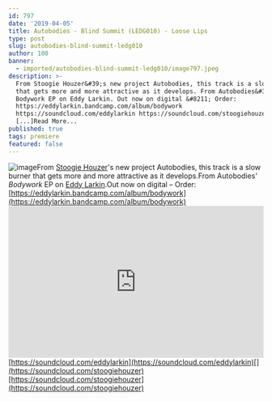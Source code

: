 ```yaml
---
id: 797
date: '2019-04-05'
title: Autobodies - Blind Summit (LEDG010) - Loose Lips
type: post
slug: autobodies-blind-summit-ledg010
author: 100
banner:
  - imported/autobodies-blind-summit-ledg010/image797.jpeg
description: >-
  From Stoogie Houzer&#39;s new project Autobodies, this track is a slow burner
  that gets more and more attractive as it develops. From Autobodies&#39;
  Bodywork EP on Eddy Larkin. Out now on digital &#8211; Order:
  https://eddylarkin.bandcamp.com/album/bodywork
  https://soundcloud.com/eddylarkin https://soundcloud.com/stoogiehouzer
  [...]Read More...
published: true
tags: premiere
featured: false
---
```

![image](../imported/autobodies-blind-summit-ledg010/image797.jpeg)From [Stoogie Houzer](https://s2ghzr.bandcamp.com/)'s new project Autobodies, this track is a slow burner that gets more and more attractive as it develops.From Autobodies' _Bodywork_ EP on [Eddy Larkin](https://www.eddylarkin.com/).Out now on digital – Order: [](https://eddylarkin.bandcamp.com/album/bodywork)[https://eddylarkin.bandcamp.com/album/bodywork](https://eddylarkin.bandcamp.com/album/bodywork)<iframe width='100%' height='300' scrolling='no' frameborder='no' allow='autoplay' src='https://w.soundcloud.com/player/?url=https%3A//api.soundcloud.com/tracks/601486521&color=%23ff5500&auto_play=false&hide_related=false&show_comments=true&show_user=true&show_reposts=false&show_teaser=true'></iframe>[https://soundcloud.com/eddylarkin](https://soundcloud.com/eddylarkin)[](https://soundcloud.com/stoogiehouzer)[https://soundcloud.com/stoogiehouzer](https://soundcloud.com/stoogiehouzer)